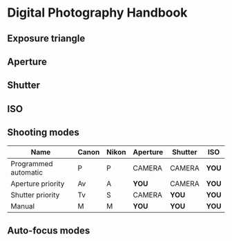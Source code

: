 # Digital Photography Handbook

Exposure triangle
-----------------

Aperture
--------

Shutter
-------

ISO
---

Shooting modes
--------------

| Name                 | Canon | Nikon | Aperture | Shutter | ISO     |
| -------------------- | ----- | ----- | -------- | ------- | ------- |
| Programmed automatic | P     | P     | CAMERA   | CAMERA  | **YOU** |
| Aperture priority    | Av    | A     | **YOU**  | CAMERA  | **YOU** |
| Shutter priority     | Tv    | S     | CAMERA   | **YOU** | **YOU** |
| Manual               | M     | M     | **YOU**  | **YOU** | **YOU** |

Auto-focus modes
----------------

